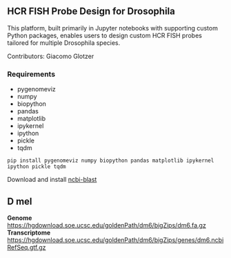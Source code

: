## HCR FISH Probe Design for Drosophila 

This platform, built primarily in Jupyter notebooks with supporting custom Python packages, enables users to design custom HCR FISH probes tailored for multiple Drosophila species.

Contributors: Giacomo Glotzer 

### Requirements 

- pygenomeviz 
- numpy 
- biopython 
- pandas 
- matplotlib 
- ipykernel 
- ipython 
- pickle 
- tqdm 

```
pip install pygenomeviz numpy biopython pandas matplotlib ipykernel ipython pickle tqdm
```

Download and install [ncbi-blast](https://ftp.ncbi.nlm.nih.gov/blast/executables/LATEST/)


## D mel 
**Genome**
https://hgdownload.soe.ucsc.edu/goldenPath/dm6/bigZips/dm6.fa.gz
**Transcriptome** 
https://hgdownload.soe.ucsc.edu/goldenPath/dm6/bigZips/genes/dm6.ncbiRefSeq.gtf.gz


